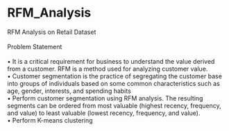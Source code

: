 # RFM_Analysis
RFM Analysis on Retail Dataset<br><br>
Problem Statement<br><br>
•	It is a critical requirement for business to understand the value derived from a customer. RFM is a method used for analyzing customer value.<br>
•	Customer segmentation is the practice of segregating the customer base into groups of individuals based on some common characteristics such as age, gender, interests, and spending habits<br>
•	Perform customer segmentation using RFM analysis. The resulting segments can be ordered from most valuable (highest recency, frequency, and value) to least valuable (lowest recency, frequency, and value).<br>
• Perform K-means clustering
